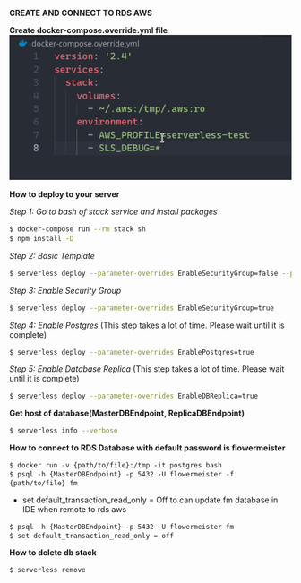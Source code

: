**CREATE AND CONNECT TO RDS AWS**

**Create docker-compose.override.yml file**
![Alt text](https://github.com/nguyenkhacnhathd/create-and-connect-to-rds-aws/blob/main/docker-compose.override.yml.png?raw=true)

**How to deploy to your server**

*Step 1: Go to bash of stack service and install packages*
```bash
$ docker-compose run --rm stack sh
$ npm install -D
```

*Step 2: Basic Template*
```bash
$ serverless deploy --parameter-overrides EnableSecurityGroup=false --parameter-overrides EnablePostgres=false --parameter-overrides EnableDBReplica=false
```

*Step 3: Enable Security Group*
```bash
$ serverless deploy --parameter-overrides EnableSecurityGroup=true
```

*Step 4: Enable Postgres* (This step takes a lot of time. Please wait until it is complete)
```bash
$ serverless deploy --parameter-overrides EnablePostgres=true
```

*Step 5: Enable Database Replica* (This step takes a lot of time. Please wait until it is complete)
```bash
$ serverless deploy --parameter-overrides EnableDBReplica=true
```

**Get host of database(MasterDBEndpoint, ReplicaDBEndpoint)**
```bash
$ serverless info --verbose
```

**How to connect to RDS Database with default password is flowermeister**
```
$ docker run -v {path/to/file}:/tmp -it postgres bash
$ psql -h {MasterDBEndpoint} -p 5432 -U flowermeister -f {path/to/file} fm
```

- set default_transaction_read_only = Off to can update fm database in IDE when remote to rds aws
```
$ psql -h {MasterDBEndpoint} -p 5432 -U flowermeister fm
$ set default_transaction_read_only = off
```

**How to delete db stack**
```bash
$ serverless remove
```